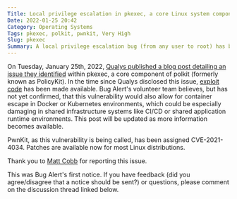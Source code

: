 ```yaml
---
Title: Local privilege escalation in pkexec, a core Linux system component
Date: 2022-01-25 20:42
Category: Operating Systems
Tags: pkexec, polkit, pwnkit, Very High
Slug: pkexec
Summary: A local privilege escalation bug (from any user to root) has been found polkit's pkexec, and exploit code is available. This binary is a SUID root program installed by default on every major Linux distro, and the flaw has been assigned a bug alert severity of 'very high'.
---
```


On Tuesday, January 25th, 2022, [Qualys published a blog post detailing an issue they identified](https://www.qualys.com/2022/01/25/cve-2021-4034/pwnkit.txt) within pkexec, a core component of polkit (formerly known as PolicyKit). In the time since Qualys disclosed this issue, [exploit code](https://haxx.in/files/blasty-vs-pkexec.c) has been made available. Bug Alert's volunteer team believes, but has not yet confirmed, that this vulnerability would also allow for container escape in Docker or Kubernetes environments, which could be especially damaging in shared infrastructure systems like CI/CD or shared application runtime environments. This post will be updated as more information becomes available.


PwnKit, as this vulnerability is being called, has been assigned CVE-2021-4034. Patches are available now for most Linux distributions.

Thank you to [Matt Cobb](https://github.com/mattcobb) for reporting this issue.

This was Bug Alert's first notice. If you have feedback (did you agree/disagree that a notice should be sent?) or questions, please comment on the discussion thread linked below.
